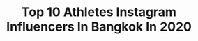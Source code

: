 ---
title: Top 10 Athletes Instagram Influencers In Bangkok In 2020
description: >-
  Find top athletes Instagram influencers in Bangkok in 2020. Most popular hashtags: #thailand #nevergiveup #bangkok #hardwork.
platform: Instagram
profiles:
  - username: "tristando19"
    fullname: >-
      Tristan Do
    location: "Thailand"
    followers: 474552
    engagement: 322
    commentsToLikes: 0.004212
    id: ck55ox98i9bh00i11kuhhihif
    verified: true
    hashtags: "#repost, #bread, #sukhumvit47, #bangkokfoodies"
  - username: "olivernordin1"
    fullname: >-
      Oliver Nordin
    location: "Thailand"
    followers: 24385
    engagement: 899
    commentsToLikes: 0.019161
    id: ck0w4r98500d70i195xo2wkkc
    verified: false
    hashtags: "#balancebeam, #killerclown, #balancechallage, #lateforschool"
  - username: "k_one_muaythai_gym"
    fullname: >-
      K.ONE MUAY THAI GYM
    location: "Thailand"
    followers: 7622
    engagement: 669
    commentsToLikes: 0.010524
    id: ck5zjlfr1hspt0i14z619ie45
    verified: false
    hashtags: "#thaifight, #team, #experience, #kicking"
  - username: "purya_rokhneh"
    fullname: >-
      Purya Rokhneh
    location: "Thailand"
    followers: 1971
    engagement: 2271
    commentsToLikes: 0.080854
    id: ck8sxccbzgvit0j78ua8q8pne
    verified: false
    hashtags: "#yazd, #kermanshah, #thailand, #fasthands"
  - username: "boy_spinboy"
    fullname: >-
      Montree Bouwdok
    location: "Thailand"
    followers: 23107
    engagement: 946
    commentsToLikes: 0.007581
    id: ck0ubrb0qf3pa0i19lpotisdt
    verified: false
    hashtags: "#redbullth, #redbull, #precision, #flowspin"
  - username: "saharat_k"
    fullname: >-
      ▪️SAHARAT KLUABMAS▪️
    location: "Thailand"
    followers: 30739
    engagement: 155
    commentsToLikes: 0.008251
    id: ck55oxajl9blz0i11cg8s1hfr
    verified: false
    hashtags: "#loveu, #saharatprecompetition, #mensportphysique, #btu"
  - username: "billgsida"
    fullname: >-
      Bill G. Sida • ⒷⓈ⑦
    location: "Thailand"
    followers: 21539
    engagement: 514
    commentsToLikes: 0.017600
    id: ck5pwunoioorp0i11smlmt9p7
    verified: false
    hashtags: "#castings, #fridaychallenge, #friendship, #tagafriend"
  - username: "maratgrigorian"
    fullname: >-
      Marat Grigorian
    location: "Thailand"
    followers: 36872
    engagement: 947
    commentsToLikes: 0.013232
    id: ck5cebxjjkqqi0i11brm87u3h
    verified: false
    hashtags: "#church, #lionheart, #mg, #culture"
  - username: "richyoranate"
    fullname: >-
      Richy Oranate D.caballes
    location: "Thailand"
    followers: 481160
    engagement: 1040
    commentsToLikes: 0.007749
    id: ck6uafh8i39km0j7130nplmkj
    verified: true
    hashtags: "#sundayinsaintgermainth, #lauramercierthailand, #aurame, #godblessyou"
  - username: "tristando19"
    fullname: >-
      Tristan Do
    location: "Thailand"
    followers: 474552
    engagement: 322
    commentsToLikes: 0.004212
    id: ck55ox98i9bh00i11kuhhihif
    verified: true
    hashtags: "#repost, #bread, #sukhumvit47, #bangkokfoodies"
---